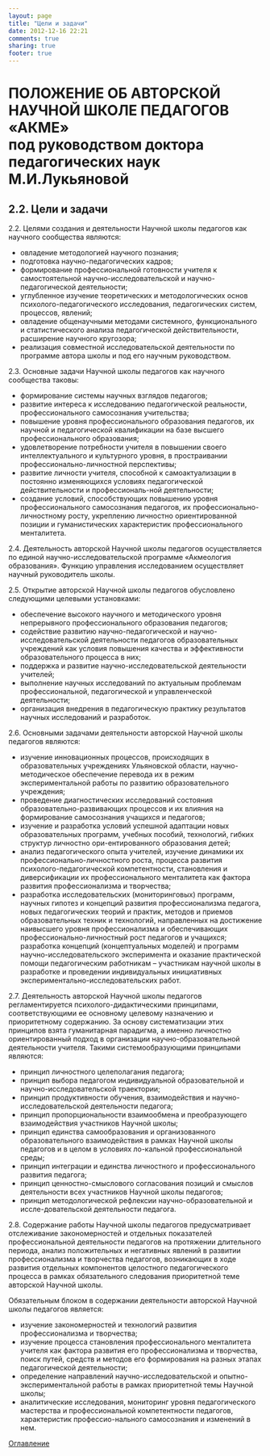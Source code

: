 ```yaml
---
layout: page
title: "Цели и задачи"
date: 2012-12-16 22:21
comments: true
sharing: true
footer: true
---
```

# ПОЛОЖЕНИЕ ОБ АВТОРСКОЙ НАУЧНОЙ ШКОЛЕ ПЕДАГОГОВ «АКМЕ» <br> под руководством доктора педагогических наук М.И.Лукьяновой

## 2.2. Цели и задачи

2.2. Целями создания и деятельности Научной школы педагогов как научного сообщества являются:

  - овладение методологией научного познания;
  - подготовка научно-педагогических кадров;
  - формирование профессиональной готовности учителя к самостоятельной научно-исследовательской и научно-педагогической деятельности;
  - углубленное изучение теоретических и методологических основ психолого-педагогического исследования, педагогических систем,  процессов, явлений;
  - овладение общенаучными методами системного, функционального и статистического анализа педагогической действительности,  расширение научного кругозора;
  - реализация совместной исследовательской деятельности по программе автора школы и под его научным руководством.

2.3. Основные задачи Научной школы педагогов как научного сообщества таковы:

  - формирование системы научных взглядов педагогов;
  - развитие интереса к исследованию педагогической реальности, профессионального самосознания учительства;
  - повышение уровня профессионального образования педагогов, их научной и педагогической квалификации на базе высшего профессионального образования;
  - удовлетворение потребности учителя в повышении своего интеллектуального и культурного уровня, в простраивании профессионально-личностной перспективы;
  - развитие личности учителя, способной к самоактуализации в постоянно изменяющихся условиях педагогической действительности и профессиональ-ной деятельности;
  - создание условий, способствующих повышению уровня профессионального самосознания педагогов, их профессионально-личностному росту, укреплению личностно ориентированной позиции и гуманистических характеристик профессионального менталитета.

2.4. Деятельность авторской Научной школы педагогов осуществляется по единой научно-исследовательской программе «Акмеология образования». Функцию управления исследованием осуществляет научный руководитель школы.

2.5. Открытие авторской Научной школы педагогов обусловлено следующими целевыми установками:

  - обеспечение высокого научного и методического уровня непрерывного профессионального образования педагогов;
  - содействие развитию научно-педагогической и научно-исследовательской деятельности педагогов образовательных учреждений как условия повышения качества и эффективности образовательного процесса в них;
  - поддержка и развитие научно-исследовательской деятельности учителей;
  - выполнение научных исследований по актуальным проблемам профессиональной, педагогической и управленческой деятельности;
  - организация внедрения в педагогическую практику результатов научных исследований и разработок.

2.6. Основными задачами деятельности авторской Научной школы педагогов являются:

  - изучение инновационных процессов, происходящих в образовательных учреждениях Ульяновской области, научно-методическое обеспечение перевода их в режим экспериментальной работы по развитию образовательного учреждения;
  - проведение диагностических исследований состояния образовательно-развивающих процессов и их влияния на формирование самосознания учащихся и педагогов;
  - изучение и разработка условий успешной адаптации новых образовательных программ, учебных пособий, технологий, гибких структур личностно ори-ентированного образования детей;
  - анализ педагогического опыта учителей, изучение динамики их профессионально-личностного роста, процесса развития психолого-педагогической компетентности, становления и диверсификации их профессионального менталитета как фактора развития профессионализма и творчества;
  - разработка исследовательских (мониторинговых) программ, научных гипотез и концепций развития профессионализма педагога, новых педагогических теорий и практик, методов и приемов образовательных техник и технологий, направленных на достижение наивысшего уровня профессионализма и обеспечивающих профессионально-личностный рост педагогов и учащихся;
  разработка концепций (концептуальных моделей) и программ научно-исследовательского эксперимента и оказание практической помощи педагогическим работникам – участникам научной школы в разработке и проведении индивидуальных инициативных экспериментально-исследовательских работ.

2.7. Деятельность авторской Научной школы педагогов регламентируется психолого-дидактическими принципами, соответствующими ее основному целевому назначению и приоритетному содержанию. За основу систематизации этих принципов взята гуманитарная парадигма, а именно личностно ориентированный подход в организации научно-образовательной деятельности учителя. Такими системообразующими принципами являются:

  - принцип личностного целеполагания педагога;
  - принцип выбора педагогом индивидуальной образовательной и научно-исследовательской траектории;
  - принцип продуктивности обучения, взаимодействия и научно-исследовательской деятельности педагога;
  - принцип пропорциональности взаимообмена и преобразующего взаимодействия участников Научной школы;
  - принцип единства самообразования и организованного образовательного взаимодействия в рамках Научной школы педагогов и в целом в условиях ло-кальной профессиональной среды;
  - принцип интеграции и единства личностного и профессионального развития педагога;
  - принцип ценностно-смыслового согласования позиций и смыслов деятельности всех участников Научной школы педагогов;
  - принцип методологической рефлексии научно-образовательной и иссле-довательской деятельности педагога.

2.8. Содержание работы Научной школы педагогов предусматривает отслеживание закономерностей и отдельных показателей профессиональной деятельности педагогов на протяжении длительного периода, анализ положительных и негативных явлений в развитии профессионализма и творчества педагогов, возникающих в ходе развития отдельных компонентов целостного педагогического процесса в рамках обязательного следования приоритетной теме авторской Научной школы.

Обязательным блоком в содержании деятельности авторской Научной школы педагогов является:

  - изучение закономерностей и технологий развития профессионализма и творчества;
  - изучение процесса становления профессионального менталитета учителя как фактора развития его профессионализма и творчества, поиск путей, средств и методов его формирования на разных этапах педагогической деятельности;
  - определение направлений научно-исследовательской и опытно-экспериментальной работы в рамках приоритетной темы Научной школы;
  - аналитические исследования, мониторинг уровня педагогического мастерства и профессиональной компетентности педагогов, характеристик профессио-нального самосознания и изменений в нем.

[Оглавление](/about/philosophy)
